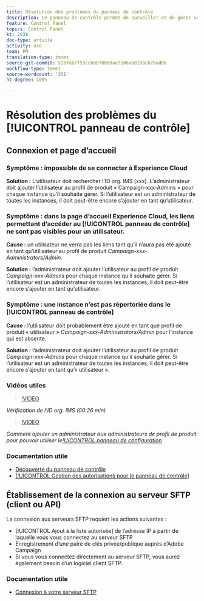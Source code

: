 ```yaml
---
title: Résolution des problèmes du panneau de contrôle
description: Le panneau de contrôle permet de surveiller et de gérer votre capacité de stockage SFTP par instance et d’ajouter des adresses IP aux listes autorisées.
feature: Control Panel
topics: Control Panel
kt: 2938
doc-type: article
activity: use
team: PM
translation-type: tm+mt
source-git-commit: 51bfeb7f53cc68b78080ae7106ab8188cb78adb6
workflow-type: tm+mt
source-wordcount: '351'
ht-degree: 100%

---
```



# Résolution des problèmes du [!UICONTROL panneau de contrôle]

## Connexion et page d’accueil

### Symptôme : impossible de se connecter à Experience Cloud

**Solution :**
L’utilisateur doit rechercher l’ID org. IMS (xxx). L’administrateur doit ajouter l’utilisateur au profil de produit « Campaign-xxx-Admins » pour chaque instance qu’il souhaite gérer. Si l’utilisateur est un administrateur de toutes les instances, il doit peut-être encore s’ajouter en tant qu’utilisateur.

### Symptôme : dans la page d’accueil Experience Cloud, les liens permettant d’accéder au [!UICONTROL panneau de contrôle] ne sont pas visibles pour un utilisateur.

**Cause :**
un utilisateur ne verra pas les liens tant qu’il n’aura pas été ajouté en tant qu’utilisateur au profil de produit _Campaign-xxx-Administrators/Admin_.

**Solution :**
l’administrateur doit ajouter l’utilisateur au profil de produit _Campaign-xxx-Admins_ pour chaque instance qu’il souhaite gérer. Si l’utilisateur est un administrateur de toutes les instances, il doit peut-être encore s’ajouter en tant qu’utilisateur.

### Symptôme : une instance n’est pas répertoriée dans le [!UICONTROL panneau de contrôle]

**Cause :**
l’utilisateur doit probablement être ajouté en tant que profil de produit « utilisateur » _Campaign-xxx-Administrators/Admin_ pour l’instance qui est absente.

**Solution :**
l’administrateur doit ajouter l’utilisateur au profil de produit _Campaign-xxx-Admins_ pour chaque instance qu’il souhaite gérer. Si l’utilisateur est un administrateur de toutes les instances, il doit peut-être encore s’ajouter en tant qu’« utilisateur ».

### Vidéos utiles

>[!VIDEO](https://video.tv.adobe.com/v/27183?quality=12)

*Vérification de l’ID org. IMS (00:26 min)*

>[!VIDEO](https://video.tv.adobe.com/v/27147?quality=12)

*Comment ajouter un administrateur aux administrateurs de profil de produit pour pouvoir utiliser le[!UICONTROL panneau de configuration](01:03 min)*

### Documentation utile

* [Découverte du panneau de contrôle](https://helpx.adobe.com/fr/campaign/kb/control-panel-overview.html)
* [[!UICONTROL Gestion des autorisations pour le panneau de contrôle]](https://helpx.adobe.com/fr/campaign/kb/control-panel-access.html)

## Établissement de la connexion au serveur SFTP (client ou API)

La connexion aux serveurs SFTP requiert les actions suivantes :

* [!UICONTROL Ajout à la liste autorisée] de l’adresse IP à partir de laquelle vous vous connectez au serveur SFTP
* Enregistrement d’une paire de clés privée/publique auprès d’Adobe Campaign
* Si vous vous connectez directement au serveur SFTP, vous aurez également besoin d’un logiciel client SFTP.

### Documentation utile

* [Connexion à votre serveur SFTP](https://helpx.adobe.com/fr/campaign/kb/control-panel-sftp.html#LoggingintoyourSFTPserver)

